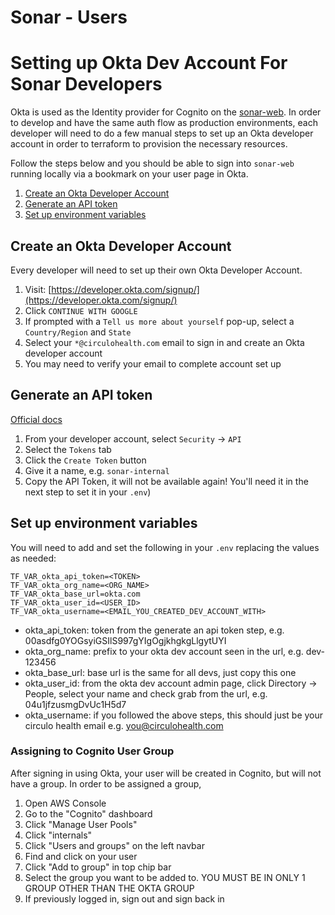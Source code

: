 # Sonar - Users

# Setting up Okta Dev Account For Sonar Developers

Okta is used as the Identity provider for Cognito on the [sonar-web](https://gitlab.com/circulohealth/sonar/web). In order to develop and have the same auth flow as production environments, each developer will need to do a few manual steps to set up an Okta developer account in order to terraform to provision the necessary resources.

Follow the steps below and you should be able to sign into `sonar-web` running locally via a bookmark on your user page in Okta.

1. [Create an Okta Developer Account](#create-an-okta-developer-account)
2. [Generate an API token](#generate-an-api-token)
3. [Set up environment variables](#set-up-environment-variables)

## Create an Okta Developer Account

Every developer will need to set up their own Okta Developer Account.

1. Visit: [https://developer.okta.com/signup/](https://developer.okta.com/signup/)
2. Click `CONTINUE WITH GOOGLE`
3. If prompted with a `Tell us more about yourself` pop-up, select a `Country/Region` and `State`
4. Select your `*@circulohealth.com` email to sign in and create an Okta developer account
5. You may need to verify your email to complete account set up

## Generate an API token

[Official docs](https://developer.okta.com/docs/guides/create-an-api-token/create-the-token/)

1. From your developer account, select `Security` -> `API`
2. Select the `Tokens` tab
3. Click the `Create Token` button
4. Give it a name, e.g. `sonar-internal`
5. Copy the API Token, it will not be available again! You'll need it in the next step to set it in your `.env`)

## Set up environment variables

You will need to add and set the following in your `.env` replacing the values as needed:

```dotenv
TF_VAR_okta_api_token=<TOKEN>
TF_VAR_okta_org_name=<ORG_NAME>
TF_VAR_okta_base_url=okta.com
TF_VAR_okta_user_id=<USER_ID>
TF_VAR_okta_username=<EMAIL_YOU_CREATED_DEV_ACCOUNT_WITH>
```

- okta_api_token: token from the generate an api token step, e.g. 00asdfg0YOGsyiGSIlS997gYIgOgjkhgkgLlgytUYI
- okta_org_name: prefix to your okta dev account seen in the url, e.g. dev-123456
- okta_base_url: base url is the same for all devs, just copy this one
- okta_user_id: from the okta dev account admin page, click Directory -> People, select your name and check grab from the url, e.g. 04u1jfzusmgDvUc1H5d7
- okta_username: if you followed the above steps, this should just be your circulo health email e.g. you@circulohealth.com

### Assigning to Cognito User Group

After signing in using Okta, your user will be created in Cognito, but will not have a group. In order to be assigned a group,

1. Open AWS Console
2. Go to the "Cognito" dashboard
3. Click "Manage User Pools"
4. Click "internals"
5. Click "Users and groups" on the left navbar
6. Find and click on your user
7. Click "Add to group" in top chip bar
8. Select the group you want to be added to. YOU MUST BE IN ONLY 1 GROUP OTHER THAN THE OKTA GROUP
9. If previously logged in, sign out and sign back in
